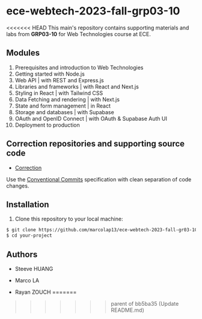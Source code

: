 # ece-webtech-2023-fall-grp03-10

<<<<<<< HEAD
This main's repository contains supporting materials and labs from **GRP03-10** for Web Technologies course at ECE.

## Modules

1. Prerequisites and introduction to Web Technologies
2. Getting started with Node.js
3. Web API | with REST and Express.js
4. Libraries and frameworks | with React and Next.js
5. Styling in React | with Tailwind CSS
6. Data Fetching and rendering | with Next.js
7. State and form management | in React
8. Storage and databases | with Supabase
9. OAuth and OpenID Connect | with OAuth & Supabase Auth UI
10. Deployment to production

## Correction repositories and supporting source code

- [Correction](https://github.com/adaltas/ece-webtech-2023-fall-gr03/)

Use the [Conventional Commits](https://www.conventionalcommits.org/en/v1.0.0/) specification with clean separation of code changes.

## Installation

1. Clone this repository to your local machine:

```bash
$ git clone https://github.com/marcolap13/ece-webtech-2023-fall-gr03-10
$ cd your-project
```

## Authors

- Steeve HUANG

- Marco LA

- Rayan ZOUCH
=======
>>>>>>> parent of bb5ba35 (Update README.md)
